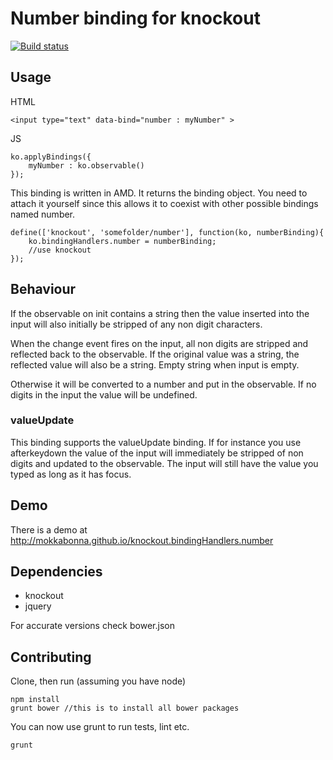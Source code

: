 # Number binding for knockout

[![Build status](https://travis-ci.org/mokkabonna/knockout.bindingHandlers.number.png)](https://travis-ci.org/mokkabonna/knockout.bindingHandlers.number)

## Usage

HTML

	<input type="text" data-bind="number : myNumber" >

JS

	ko.applyBindings({
		myNumber : ko.observable()
	});


This binding is written in AMD. It returns the binding object. You need to attach it yourself since this allows it to coexist with other possible bindings named number.

	define(['knockout', 'somefolder/number'], function(ko, numberBinding){
		ko.bindingHandlers.number = numberBinding;
		//use knockout
	});

## Behaviour


If the observable on init contains a string then the value inserted into the input will also initially be stripped of any non digit characters.


When the change event fires on the input, all non digits are stripped and reflected back to the observable. If the original value was a string, the reflected value will also be a string. Empty string when input is empty.

Otherwise it will be converted to a number and put in the observable. If no digits in the input the value will be undefined.


### valueUpdate

This binding supports the valueUpdate binding. If for instance you use afterkeydown the value of the input will immediately be stripped of non digits and updated to the observable. The input will still have the value you typed as long as it has focus.


## Demo

There is a demo at http://mokkabonna.github.io/knockout.bindingHandlers.number

## Dependencies

- knockout
- jquery

For accurate versions check bower.json

## Contributing

Clone, then run (assuming you have node)

    npm install
    grunt bower //this is to install all bower packages

You can now use grunt to run tests, lint etc.

    grunt
